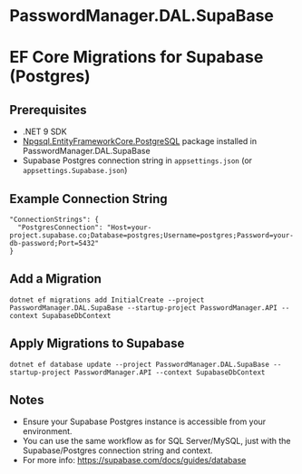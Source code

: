 # PasswordManager.DAL.SupaBase

# EF Core Migrations for Supabase (Postgres)

## Prerequisites
- .NET 9 SDK
- [Npgsql.EntityFrameworkCore.PostgreSQL](https://www.nuget.org/packages/Npgsql.EntityFrameworkCore.PostgreSQL/) package installed in PasswordManager.DAL.SupaBase
- Supabase Postgres connection string in `appsettings.json` (or `appsettings.Supabase.json`)

## Example Connection String

```
"ConnectionStrings": {
  "PostgresConnection": "Host=your-project.supabase.co;Database=postgres;Username=postgres;Password=your-db-password;Port=5432"
}
```

## Add a Migration

```
dotnet ef migrations add InitialCreate --project PasswordManager.DAL.SupaBase --startup-project PasswordManager.API --context SupabaseDbContext
```

## Apply Migrations to Supabase

```
dotnet ef database update --project PasswordManager.DAL.SupaBase --startup-project PasswordManager.API --context SupabaseDbContext
```

## Notes
- Ensure your Supabase Postgres instance is accessible from your environment.
- You can use the same workflow as for SQL Server/MySQL, just with the Supabase/Postgres connection string and context.
- For more info: https://supabase.com/docs/guides/database
